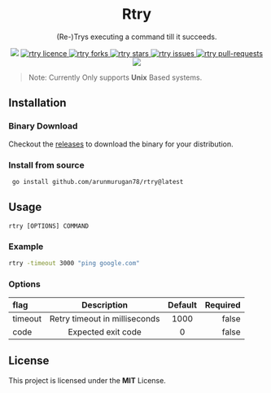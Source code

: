 <h1 align="center">Rtry</h1>

<p align="center">(Re-)Trys executing a command till it succeeds.</p>

<p align="center">
 <a href="https://goreportcard.com/report/github.com/arunmurugan78/rtry"><img src="https://goreportcard.com/badge/github.com/arunmurugan78/rtry"/></a>
<a href="https://github.com/ArunMurugan78/rtry/blob/master/LICENSE" target="blank">
<img src="https://img.shields.io/github/license/ArunMurugan78/rtry?style=flat-square" alt="rtry licence" />
</a>
<a href="https://github.com/ArunMurugan78/rtry/fork" target="blank">
<img src="https://img.shields.io/github/forks/ArunMurugan78/rtry?style=flat-square" alt="rtry forks"/>
</a>
<a href="https://github.com/ArunMurugan78/rtry/stargazers" target="blank">
<img src="https://img.shields.io/github/stars/ArunMurugan78/rtry?style=flat-square" alt="rtry stars"/>
</a>
<a href="https://github.com/ArunMurugan78/rtry/issues" target="blank">
<img src="https://img.shields.io/github/issues/ArunMurugan78/rtry?style=flat-square" alt="rtry issues"/>
</a>
<a href="https://github.com/ArunMurugan78/rtry/pulls" target="blank">
<img src="https://img.shields.io/github/issues-pr/ArunMurugan78/rtry?style=flat-square" alt="rtry pull-requests"/>
</a>
<img src="https://github.com/ArunMurugan78/rtry/actions/workflows/releaser.yml/badge.svg" />
</p>

>Note: Currently Only supports **Unix** Based systems.

## Installation

### Binary Download
Checkout the [releases](https://github.com/ArunMurugan78/rtry/releases/latest) to download the binary for your distribution.

### Install from source
```bash
 go install github.com/arunmurugan78/rtry@latest
```

## Usage
```
rtry [OPTIONS] COMMAND
```

### Example
```bash
rtry -timeout 3000 "ping google.com"
```

### Options
| flag         | Description | Default | Required    |
| :---         |    :----:   | :----:  |  ---: |
| timeout      | Retry timeout in milliseconds  | 1000  | false   |
| code         | Expected exit code | 0 | false |

## License
This project is licensed under the **MIT** License.
